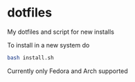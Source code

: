 # dotfiles
My dotfiles and script for new installs

To install in a new system do
```bash
bash install.sh
```
Currently only Fedora and Arch supported
